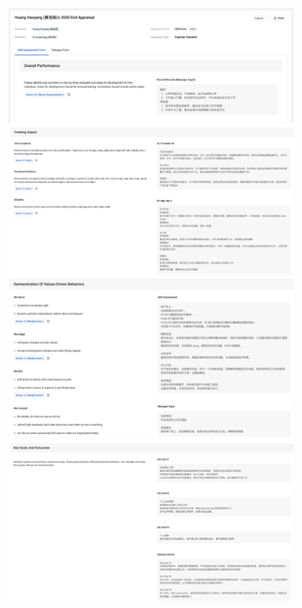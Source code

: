 ![overall](./imgs/overall.jpg)
![impact](./imgs/impact.jpg)
![demonstration](./imgs/demonstration.jpg)
![key-goals](./imgs/key-goals.jpg)